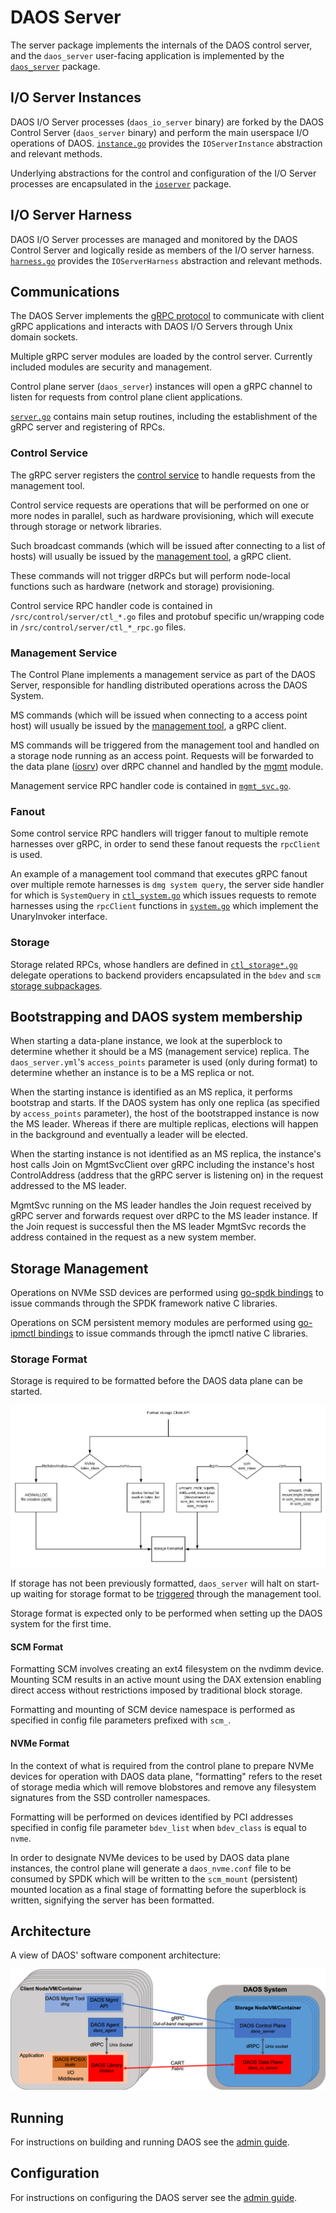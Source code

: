# DAOS Server

The server package implements the internals of the DAOS control server,
and the `daos_server` user-facing application is implemented by the
[`daos_server`](/src/control/cmd/daos_server/README.md) package.

## I/O Server Instances

DAOS I/O Server processes (`daos_io_server` binary) are forked
by the DAOS Control Server (`daos_server` binary) and perform the
main userspace I/O operations of DAOS.
[`instance.go`](/src/control/server/instance.go) provides the
`IOServerInstance` abstraction and relevant methods.

Underlying abstractions for the control and configuration of
the I/O Server processes are encapsulated in the
[`ioserver`](/src/control/server/ioserver) package.

## I/O Server Harness

DAOS I/O Server processes are managed and monitored by the DAOS
Control Server and logically reside as members of the I/O server
harness.
[`harness.go`](/src/control/server/harness.go) provides the
`IOServerHarness` abstraction and relevant methods.

## Communications

The DAOS Server implements the [gRPC protocol](https://grpc.io/) to
communicate with client gRPC applications and interacts with DAOS I/O
Servers through Unix domain sockets.

Multiple gRPC server modules are loaded by the control server.
Currently included modules are security and management.

Control plane server (`daos_server`) instances will open a gRPC
channel to listen for requests from control plane client
applications.

[`server.go`](/src/control/server/server.go) contains main setup
routines, including the establishment of the gRPC server and registering
of RPCs.

### Control Service

The gRPC server registers the
[control service](/src/proto/ctl/control.proto) to handle requests
from the management tool.

Control service requests are operations that will be performed on
one or more nodes in parallel, such as hardware provisioning, which
will execute through storage or network libraries.

Such broadcast commands (which will be issued after connecting to a
list of hosts) will usually be issued by the
[management tool](/src/control/cmd/dmg/README.md), a gRPC client.

These commands will not trigger dRPCs but will perform node-local
functions such as hardware (network and storage) provisioning.

Control service RPC handler code is contained in
`/src/control/server/ctl_*.go` files and protobuf specific
un/wrapping code in `/src/control/server/ctl_*_rpc.go` files.

### Management Service

The Control Plane implements a management service as part of the DAOS
Server, responsible for handling distributed operations across the
DAOS System.

MS commands (which will be issued when connecting to a
access point host) will usually be issued by the
[management tool](/src/control/cmd/dmg/README.md), a gRPC client.

MS commands will be triggered from the management tool and handled
on a storage node running as an access point.
Requests will be forwarded to the data plane ([iosrv](/src/iosrv))
over dRPC channel and handled by the [mgmt](/src/mgmt/srv.c) module.

Management service RPC handler code is contained in
[`mgmt_svc.go`](/src/control/server/mgmt_svc.go).

### Fanout

Some control service RPC handlers will trigger fanout to multiple
remote harnesses over gRPC, in order to send these fanout requests
the `rpcClient` is used.

An example of a management tool command that executes gRPC fanout
over multiple remote harnesses is `dmg system query`, the server side
handler for which is `SystemQuery` in
[`ctl_system.go`](/src/control/server/ctl_system.go) which issues
requests to remote harnesses using the `rpcClient` functions in
[`system.go`](/src/control/lib/control/system.go) which implement
the UnaryInvoker interface.

### Storage

Storage related RPCs, whose handlers are defined in
[`ctl_storage*.go`](/src/control/server/ctl_storage.go)
delegate operations to backend providers encapsulated in the `bdev`
and `scm`
[storage subpackages](/src/control/server/storage/).

## Bootstrapping and DAOS system membership

When starting a data-plane instance, we look at the superblock to
determine whether it should be a MS (management service) replica.
The `daos_server.yml`'s `access_points` parameter is used (only
during format) to determine whether an instance is to be a MS replica
or not.

When the starting instance is identified as an MS replica, it
performs bootstrap and starts.  If the DAOS system has only one
replica (as specified by `access_points` parameter), the host of the
bootstrapped instance is now the MS leader.  Whereas if there are
multiple replicas, elections will happen in the background and
eventually a leader will be elected.

When the starting instance is not identified as an MS replica, the
instance's host calls Join on MgmtSvcClient over gRPC including the
instance's host ControlAddress (address that the gRPC server is
listening on) in the request addressed to the MS leader.

MgmtSvc running on the MS leader handles the Join request received by
gRPC server and forwards request over dRPC to the MS leader instance.
If the Join request is successful then the MS leader MgmtSvc records
the address contained in the request as a new system member.

## Storage Management

Operations on NVMe SSD devices are performed using
[go-spdk bindings](/src/control/lib/spdk)
to issue commands through the SPDK framework native C libraries.

Operations on SCM persistent memory modules are performed using
[go-ipmctl bindings](/src/control/lib/ipmctl)
to issue commands through the ipmctl native C libraries.

### Storage Format

Storage is required to be formatted before the DAOS data plane can be
started.

![Storage format diagram](/doc/graph/storage_format_detail.png)

If storage has not been previously formatted, `daos_server` will
halt on start-up waiting for storage format to be
[triggered](/src/control/cmd/dmg/README.md) through the management
tool.

Storage format is expected only to be performed when setting up the
DAOS system for the first time.

#### SCM Format

Formatting SCM involves creating an ext4 filesystem on the nvdimm
device.  Mounting SCM results in an active mount using the DAX
extension enabling direct access without restrictions imposed by
traditional block storage.

Formatting and mounting of SCM device namespace is performed as
specified in config file parameters prefixed with `scm_`.

#### NVMe Format

In the context of what is required from the control plane to prepare
NVMe devices for operation with DAOS data plane, "formatting" refers
to the reset of storage media which will remove blobstores and remove
any filesystem signatures from the SSD controller namespaces.

Formatting will be performed on devices identified by PCI addresses
specified in config file parameter `bdev_list` when `bdev_class` is
equal to `nvme`.

In order to designate NVMe devices to be used by DAOS data plane
instances, the control plane will generate a `daos_nvme.conf` file to
be consumed by SPDK which will be written to the `scm_mount`
(persistent) mounted location as a final stage of formatting before
the superblock is written, signifying the server has been formatted.

## Architecture

A view of DAOS' software component architecture:

![Architecture diagram](/doc/graph/system_architecture.png)

## Running

For instructions on building and running DAOS see the
[admin guide](https://daos-stack.github.io/admin/installation/).

## Configuration

For instructions on configuring the DAOS server see the
[admin
guide](https://daos-stack.github.io/admin/deployment/#server-configuration-file).

